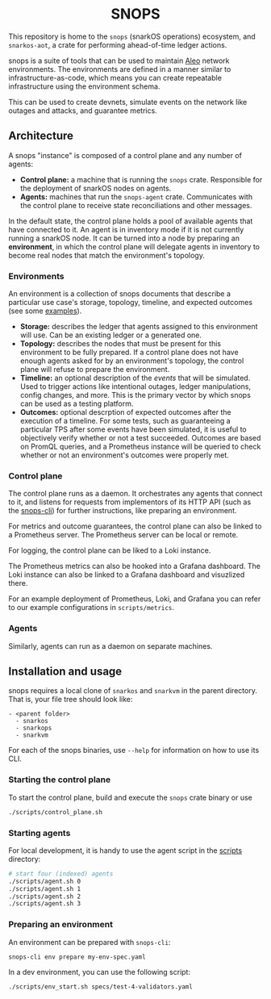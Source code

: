 <!-- TODO snops image <p align="center">
  <a href="https://monadic.us/">
    <img width="90%" alt="snops" src="">
  </a>
</p> -->

<h1 align="center">
  SNOPS
</h1>

This repository is home to the `snops` (snarkOS operations) ecosystem, and
`snarkos-aot`, a crate for performing ahead-of-time ledger actions.

snops is a suite of tools that can be used to maintain [Aleo](https://aleo.org/)
network environments. The environments are defined in a manner similar to
infrastructure-as-code, which means you can create repeatable infrastructure
using the environment schema.

This can be used to create devnets, simulate events on the network like outages
and attacks, and guarantee metrics.

## Architecture

A snops "instance" is composed of a control plane and any number of agents:

- **Control plane:** a machine that is running the `snops` crate. Responsible
  for the deployment of snarkOS nodes on agents.
- **Agents:** machines that run the `snops-agent` crate. Communicates with the
  control plane to receive state reconciliations and other messages.

In the default state, the control plane holds a pool of available agents that
have connected to it. An agent is in inventory mode if it is not currently
running a snarkOS node. It can be turned into a node by preparing an
**environment**, in which the control plane will delegate agents in inventory to
become real nodes that match the environment's topology.

### Environments

An environment is a collection of snops documents that describe a particular use
case's storage, topology, timeline, and expected outcomes (see some
[examples](./specs/)).

<!-- TODO: more document types -->

- **Storage:** describes the ledger that agents assigned to this environment
  will use. Can be an existing ledger or a generated one.
- **Topology:** describes the nodes that must be present for this environment to
  be fully prepared. If a control plane does not have enough agents asked for by
  an environment's topology, the control plane will refuse to prepare the
  environment.
- **Timeline:** an optional description of the _events_ that will be simulated.
  Used to trigger actions like intentional outages, ledger manipulations, config
  changes, and more. This is the primary vector by which snops can be used as a
  testing platform.
- **Outcomes:** optional descrption of expected outcomes after the execution of
  a timeline. For some tests, such as guaranteeing a particular TPS after some
  events have been simulated, it is useful to objectively verify whether or not
  a test succeeded. Outcomes are based on PromQL queries, and a Prometheus
  instance will be queried to check whether or not an environment's outcomes
  were properly met.

### Control plane

The control plane runs as a daemon. It orchestrates any agents that connect to
it, and listens for requests from implementors of its HTTP API (such as the
[snops-cli](./crates/snops-cli/)) for further instructions, like preparing an
environment.

For metrics and outcome guarantees, the control plane can also be linked to a
Prometheus server. The Prometheus server can be local or remote.

For logging, the control plane can be liked to a Loki instance.

The Prometheus metrics can also be hooked into a Grafana dashboard. The Loki instance can also be linked to a Grafana dashboard and visuzlized there.

For an example deployment of Prometheus, Loki, and Grafana you can refer to our example configurations in `scripts/metrics`.

<!-- TODO nice to have eventually -->
<!-- In order to instruct the control plane after it has been started, you can use
the included snops-cli. TODO: how? -->

### Agents

Similarly, agents can run as a daemon on separate machines.

## Installation and usage

snops requires a local clone of `snarkos` and `snarkvm` in the parent directory.
That is, your file tree should look like:

```
- <parent folder>
  - snarkos
  - snarkops
  - snarkvm
```

For each of the snops binaries, use `--help` for information on how to use its
CLI.

### Starting the control plane

To start the control plane, build and execute the `snops` crate binary or use

```bash
./scripts/control_plane.sh
```

### Starting agents

<!-- TODO: agent containerization -->

For local development, it is handy to use the agent script in the
[scripts](./scripts/) directory:

```bash
# start four (indexed) agents
./scripts/agent.sh 0
./scripts/agent.sh 1
./scripts/agent.sh 2
./scripts/agent.sh 3
```

### Preparing an environment

An environment can be prepared with `snops-cli`:

```bash
snops-cli env prepare my-env-spec.yaml
```

In a dev environment, you can use the following script:

```bash
./scripts/env_start.sh specs/test-4-validators.yaml
```
